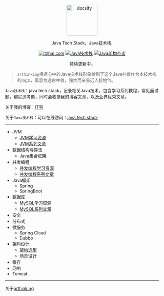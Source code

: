 <p align="center">
  <a href="https://www.itzhai.com/java-tech-stack/">
    <img alt="docsify" src="https://raw.githubusercontent.com/arthinking/java-tech-stack/master/assets/java_1.jpg" width = "100" height = "100" >
  </a>
</p>

<p align="center">
  Java Tech Stack，Java技术栈.
</p>

<p align="center">
  <a href="http://www.itzhai.com/"><img alt="itzhai.com" src="https://img.shields.io/badge/itzhai.com-IT%E5%AE%85-orange"></a>
  <a href="https://www.itzhai.com/java-tech-stack/"><img alt="Java技术栈" src="https://img.shields.io/badge/Java%20Tech%20Stack-Java%E6%8A%80%E6%9C%AF%E6%A0%88-blue"></a>
  <a href="https://github.com/arthinking/java-tech-stack/blob/master/arthinking.md"><img alt="Java架构杂谈" src="https://img.shields.io/badge/itread-Java%E6%9E%B6%E6%9E%84%E6%9D%82%E8%B0%88-lightgrey"></a>
</p>

<p align="center">持续更新中...</p>

> `arthinking`根据心中的Java技术栈形象绘制了这个Java神兽作为本技术栈的logo，寓意为远古神兽，强大而亲易近人接地气。

`Java技术栈`：java tech stack，记录相关Java技术，包含学习系列教程，常见面试题，编程思考题，同时会收录我的博客文章，以及业界优秀文章。

关于我的博客：[IT宅](https://www.itzhai.com/)

关于`Java技术栈`：可以在线访问：[java tech stack](https://www.itzhai.com/java-tech-stack/)

---

- JVM
  - [JVM学习资源](jvm/jvm-learning-resources)
  - [JVM系列文章](jvm/jvm-learning-manual.md)
- 数据结构与算法
  - Java集合框架
- 并发编程
  - [并发编程学习资源](cpj/cpj-learning-resources.md)
  - [并发编程系列文章](cpj/java-concurrency-articles.md)
- Java框架
  - Spring
  - SpringBoot
- 数据库
  - [MySQL学习资源](mysql-learning-resources.md)
  - [MySQL系列文章](mysql-articles.md)
- 安全
- 分布式
- 微服务
  - Spring Cloud
  - Dubbo
- 架构设计
  - [架构选型](architecture/architecture-selection.md)
  - 场景设计
- 缓存
- 网络
- Tomcat

---

关于[arthinking](arthinking.md)
